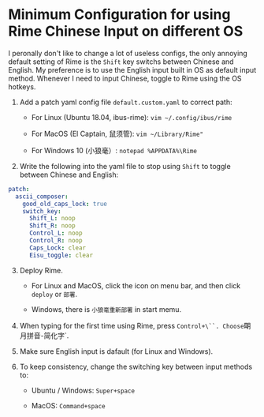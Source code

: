# Minimum Configuration for using Rime Chinese Input on different OS

I peronally don't like to change a lot of useless configs, the only annoying default setting of Rime is the `Shift` key switchs between Chinese and English. My preference is to use the English input built in OS as default input method. Whenever I need to input Chinese, toggle to Rime using the OS hotkeys.

1. Add a patch yaml config file `default.custom.yaml` to correct path:

    - For Linux (Ubuntu 18.04, ibus-rime):  `vim ~/.config/ibus/rime`
  
    - For MacOS (El Captain, 鼠须管): `vim ~/Library/Rime"`
  
    - For Windows 10 (小狼毫）: `notepad %APPDATA%\Rime`
  
2. Write the following into the yaml file to stop using `Shift` to toggle between Chinese and English:

```yaml
patch:
  ascii_composer:
    good_old_caps_lock: true
    switch_key:
      Shift_L: noop
      Shift_R: noop
      Control_L: noop
      Control_R: noop
      Caps_Lock: clear
      Eisu_toggle: clear
```

3. Deploy Rime.

    - For Linux and MacOS, click the icon on menu bar, and then click `deploy` or `部署`.
  
    - Windows, there is `小狼毫重新部署` in start memu.

4. When typing for the first time using Rime, press `Control+\``. Choose`朙月拼音-简化字`.

5. Make sure English input is dafault (for Linux and Windows).

6. To keep consistency, change the switching key between input methods to:

    - Ubuntu / Windows: `Super+space`
  
    - MacOS: `Command+space`
